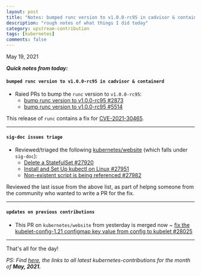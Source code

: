 ```yaml
---
layout: post
title: "Notes: bumped runc version to v1.0.0-rc95 in cadvisor & containerd, sig-doc issues triage #14"
description: "rough notes of what things I did today"
category: upstream-contribution
tags: [kubernetes]
comments: false
---
```


May 19, 2021

***Quick notes from today:***

#### `bumped runc version to v1.0.0-rc95 in cadvisor & containerd`

-  Raied PRs to bump the `runc` version to `v1.0.0-rc95`:
    - [bump runc version to v1.0.0-rc95 #2873](https://github.com/google/cadvisor/pull/2873#event-4767993277)
    - [bump runc version to v1.0.0-rc95 #5514](https://github.com/containerd/containerd/pull/5514#event-4766604591)

This release of `runc` contains a fix for [CVE-2021-30465](https://github.com/opencontainers/runc/security/advisories/GHSA-c3xm-pvg7-gh7r).

---

#### `sig-doc issues triage`

- Reviewed/triaged the following [kubernetes/website](https://github.com/kubernetes/website/issues/) (which falls under `sig-doc`):
    - [Delete a StatefulSet #27920](https://github.com/kubernetes/website/issues/27920)
    - [Install and Set Up kubectl on Linux #27951](https://github.com/kubernetes/website/issues/27951#issuecomment-844218003)
    - [Non-existent script is being referenced #27982](https://github.com/kubernetes/website/issues/27982#issuecomment-844272373)

Reviewed the last issue from the above list, as part of helpng someone from the community who wanted to write a PR for the fix.

---

#### `updates on previous contributions`

- This PR on `kubernetes/website` from yesterday is merged now ~ [fix the kubelet-config-1.21 configmap key value from config to kubelet #28025](https://github.com/kubernetes/website/pull/28025)

---


That's all for the day!

*PS: Find [here](https://www.psaggu.com/kubernetes.html#may-2021), the links to all latest kubernetes-contributions for the month of **May, 2021.***
